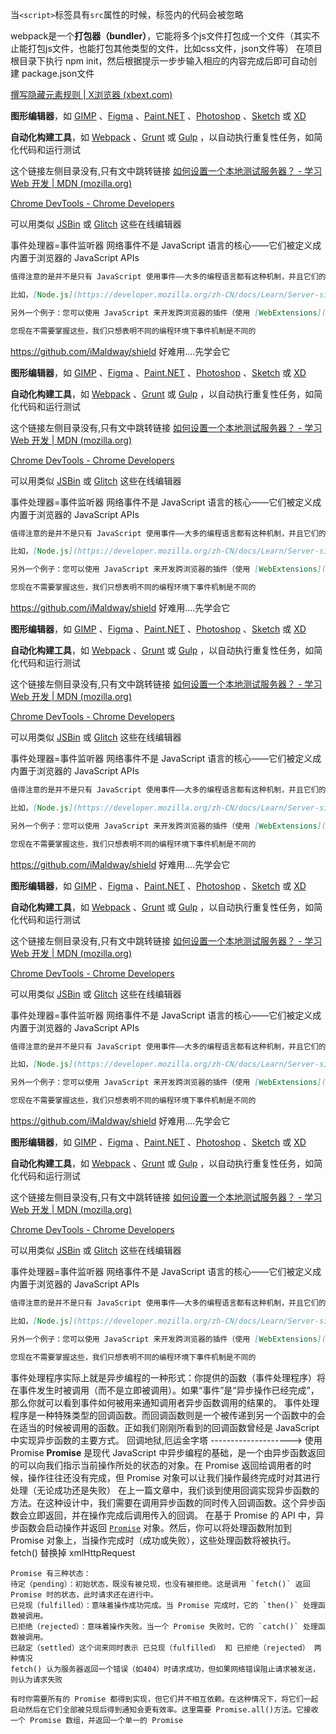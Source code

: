 当`<script>`标签具有`src`属性的时候，标签内的代码会被忽略

webpack是一个**打包器（bundler）**，它能将多个js文件打包成一个文件（其实不止能打包js文件，也能打包其他类型的文件，比如css文件，json文件等）
在项目根目录下执行 npm init，然后根据提示一步步输入相应的内容完成后即可自动创建 package.json文件

[撰写隐藏元素规则 | X浏览器 (xbext.com)](https://www.xbext.com/docs/how-to-write-hide-element-rule.html)

**图形编辑器**，如 [GIMP](https://www.gimp.org/) 、[Figma](https://www.figma.com/) 、[Paint.NET](https://www.getpaint.net/) 、[Photoshop](https://www.adobe.com/products/photoshop.html) 、[Sketch](https://www.sketch.com/) 或 [XD](https://www.adobe.com/products/xd.html)

**自动化构建工具**，如 [Webpack](https://webpack.js.org/) 、[Grunt](https://gruntjs.com/) 或 [Gulp](https://gulpjs.com/) ，以自动执行重复性任务，如简化代码和运行测试

这个链接左侧目录没有,只有文中跳转链接
[如何设置一个本地测试服务器？ - 学习 Web 开发 | MDN (mozilla.org)](https://developer.mozilla.org/zh-CN/docs/Learn/Common_questions/Tools_and_setup/set_up_a_local_testing_server)

[Chrome DevTools - Chrome Developers](https://developer.chrome.com/docs/devtools/)

可以用类似 [JSBin](http://jsbin.com/) 或 [Glitch](https://glitch.com/) 这些在线编辑器

事件处理器=事件监听器
	网络事件不是 JavaScript 语言的核心——它们被定义成内置于浏览器的 JavaScript APIs
```md
值得注意的是并不是只有 JavaScript 使用事件——大多的编程语言都有这种机制，并且它们的工作方式不同于 JavaScript。实际上，JavaScript 网页上的事件机制不同于在其他环境中的事件机制。

比如，[Node.js](https://developer.mozilla.org/zh-CN/docs/Learn/Server-side/Express_Nodejs) 是一种非常流行的允许开发者使用 JavaScript 来建造网络和服务器端应用的运行环境。[Node.js event model](https://nodejs.org/docs/latest-v5.x/api/events.html) 依赖定期监听事件的监听器和定期处理事件的处理器——虽然听起来好像差不多，但是实现两者的代码是非常不同的，Node.js 使用像 on ( ) 这样的函数来注册一个事件监听器，使用 once ( ) 这样函数来注册一个在运行一次之后注销的监听器。 [HTTP connect event docs](https://nodejs.org/docs/latest-v5.x/api/http.html#http_event_connect) 提供了很多例子。

另外一个例子：您可以使用 JavaScript 来开发跨浏览器的插件（使用 [WebExtensions](https://developer.mozilla.org/zh-CN/docs/Mozilla/Add-ons/WebExtensions) 开发技术。事件模型和网站的事件模型是相似的，仅有一点点不同——事件监听属性使用驼峰命名法（如`onMessage`而不是`onmessage`），还需要与 `addListener` 函数结合，参见 [runtime.onMessage page](https://developer.mozilla.org/zh-CN/docs/Mozilla/Add-ons/WebExtensions/API/runtime/onMessage#examples) 上的一个例子。

您现在不需要掌握这些，我们只想表明不同的编程环境下事件机制是不同的
```

https://github.com/iMaldway/shield 好难用....先学会它

**图形编辑器**，如 [GIMP](https://www.gimp.org/) 、[Figma](https://www.figma.com/) 、[Paint.NET](https://www.getpaint.net/) 、[Photoshop](https://www.adobe.com/products/photoshop.html) 、[Sketch](https://www.sketch.com/) 或 [XD](https://www.adobe.com/products/xd.html)

**自动化构建工具**，如 [Webpack](https://webpack.js.org/) 、[Grunt](https://gruntjs.com/) 或 [Gulp](https://gulpjs.com/) ，以自动执行重复性任务，如简化代码和运行测试

这个链接左侧目录没有,只有文中跳转链接
[如何设置一个本地测试服务器？ - 学习 Web 开发 | MDN (mozilla.org)](https://developer.mozilla.org/zh-CN/docs/Learn/Common_questions/Tools_and_setup/set_up_a_local_testing_server)

[Chrome DevTools - Chrome Developers](https://developer.chrome.com/docs/devtools/)

可以用类似 [JSBin](http://jsbin.com/) 或 [Glitch](https://glitch.com/) 这些在线编辑器

事件处理器=事件监听器
	网络事件不是 JavaScript 语言的核心——它们被定义成内置于浏览器的 JavaScript APIs
```md
值得注意的是并不是只有 JavaScript 使用事件——大多的编程语言都有这种机制，并且它们的工作方式不同于 JavaScript。实际上，JavaScript 网页上的事件机制不同于在其他环境中的事件机制。

比如，[Node.js](https://developer.mozilla.org/zh-CN/docs/Learn/Server-side/Express_Nodejs) 是一种非常流行的允许开发者使用 JavaScript 来建造网络和服务器端应用的运行环境。[Node.js event model](https://nodejs.org/docs/latest-v5.x/api/events.html) 依赖定期监听事件的监听器和定期处理事件的处理器——虽然听起来好像差不多，但是实现两者的代码是非常不同的，Node.js 使用像 on ( ) 这样的函数来注册一个事件监听器，使用 once ( ) 这样函数来注册一个在运行一次之后注销的监听器。 [HTTP connect event docs](https://nodejs.org/docs/latest-v5.x/api/http.html#http_event_connect) 提供了很多例子。

另外一个例子：您可以使用 JavaScript 来开发跨浏览器的插件（使用 [WebExtensions](https://developer.mozilla.org/zh-CN/docs/Mozilla/Add-ons/WebExtensions) 开发技术。事件模型和网站的事件模型是相似的，仅有一点点不同——事件监听属性使用驼峰命名法（如`onMessage`而不是`onmessage`），还需要与 `addListener` 函数结合，参见 [runtime.onMessage page](https://developer.mozilla.org/zh-CN/docs/Mozilla/Add-ons/WebExtensions/API/runtime/onMessage#examples) 上的一个例子。

您现在不需要掌握这些，我们只想表明不同的编程环境下事件机制是不同的
```

https://github.com/iMaldway/shield 好难用....先学会它

**图形编辑器**，如 [GIMP](https://www.gimp.org/) 、[Figma](https://www.figma.com/) 、[Paint.NET](https://www.getpaint.net/) 、[Photoshop](https://www.adobe.com/products/photoshop.html) 、[Sketch](https://www.sketch.com/) 或 [XD](https://www.adobe.com/products/xd.html)

**自动化构建工具**，如 [Webpack](https://webpack.js.org/) 、[Grunt](https://gruntjs.com/) 或 [Gulp](https://gulpjs.com/) ，以自动执行重复性任务，如简化代码和运行测试

这个链接左侧目录没有,只有文中跳转链接
[如何设置一个本地测试服务器？ - 学习 Web 开发 | MDN (mozilla.org)](https://developer.mozilla.org/zh-CN/docs/Learn/Common_questions/Tools_and_setup/set_up_a_local_testing_server)

[Chrome DevTools - Chrome Developers](https://developer.chrome.com/docs/devtools/)

可以用类似 [JSBin](http://jsbin.com/) 或 [Glitch](https://glitch.com/) 这些在线编辑器

事件处理器=事件监听器
	网络事件不是 JavaScript 语言的核心——它们被定义成内置于浏览器的 JavaScript APIs
```md
值得注意的是并不是只有 JavaScript 使用事件——大多的编程语言都有这种机制，并且它们的工作方式不同于 JavaScript。实际上，JavaScript 网页上的事件机制不同于在其他环境中的事件机制。

比如，[Node.js](https://developer.mozilla.org/zh-CN/docs/Learn/Server-side/Express_Nodejs) 是一种非常流行的允许开发者使用 JavaScript 来建造网络和服务器端应用的运行环境。[Node.js event model](https://nodejs.org/docs/latest-v5.x/api/events.html) 依赖定期监听事件的监听器和定期处理事件的处理器——虽然听起来好像差不多，但是实现两者的代码是非常不同的，Node.js 使用像 on ( ) 这样的函数来注册一个事件监听器，使用 once ( ) 这样函数来注册一个在运行一次之后注销的监听器。 [HTTP connect event docs](https://nodejs.org/docs/latest-v5.x/api/http.html#http_event_connect) 提供了很多例子。

另外一个例子：您可以使用 JavaScript 来开发跨浏览器的插件（使用 [WebExtensions](https://developer.mozilla.org/zh-CN/docs/Mozilla/Add-ons/WebExtensions) 开发技术。事件模型和网站的事件模型是相似的，仅有一点点不同——事件监听属性使用驼峰命名法（如`onMessage`而不是`onmessage`），还需要与 `addListener` 函数结合，参见 [runtime.onMessage page](https://developer.mozilla.org/zh-CN/docs/Mozilla/Add-ons/WebExtensions/API/runtime/onMessage#examples) 上的一个例子。

您现在不需要掌握这些，我们只想表明不同的编程环境下事件机制是不同的
```

https://github.com/iMaldway/shield 好难用....先学会它

**图形编辑器**，如 [GIMP](https://www.gimp.org/) 、[Figma](https://www.figma.com/) 、[Paint.NET](https://www.getpaint.net/) 、[Photoshop](https://www.adobe.com/products/photoshop.html) 、[Sketch](https://www.sketch.com/) 或 [XD](https://www.adobe.com/products/xd.html)

**自动化构建工具**，如 [Webpack](https://webpack.js.org/) 、[Grunt](https://gruntjs.com/) 或 [Gulp](https://gulpjs.com/) ，以自动执行重复性任务，如简化代码和运行测试

这个链接左侧目录没有,只有文中跳转链接
[如何设置一个本地测试服务器？ - 学习 Web 开发 | MDN (mozilla.org)](https://developer.mozilla.org/zh-CN/docs/Learn/Common_questions/Tools_and_setup/set_up_a_local_testing_server)

[Chrome DevTools - Chrome Developers](https://developer.chrome.com/docs/devtools/)

可以用类似 [JSBin](http://jsbin.com/) 或 [Glitch](https://glitch.com/) 这些在线编辑器

事件处理器=事件监听器
	网络事件不是 JavaScript 语言的核心——它们被定义成内置于浏览器的 JavaScript APIs
```md
值得注意的是并不是只有 JavaScript 使用事件——大多的编程语言都有这种机制，并且它们的工作方式不同于 JavaScript。实际上，JavaScript 网页上的事件机制不同于在其他环境中的事件机制。

比如，[Node.js](https://developer.mozilla.org/zh-CN/docs/Learn/Server-side/Express_Nodejs) 是一种非常流行的允许开发者使用 JavaScript 来建造网络和服务器端应用的运行环境。[Node.js event model](https://nodejs.org/docs/latest-v5.x/api/events.html) 依赖定期监听事件的监听器和定期处理事件的处理器——虽然听起来好像差不多，但是实现两者的代码是非常不同的，Node.js 使用像 on ( ) 这样的函数来注册一个事件监听器，使用 once ( ) 这样函数来注册一个在运行一次之后注销的监听器。 [HTTP connect event docs](https://nodejs.org/docs/latest-v5.x/api/http.html#http_event_connect) 提供了很多例子。

另外一个例子：您可以使用 JavaScript 来开发跨浏览器的插件（使用 [WebExtensions](https://developer.mozilla.org/zh-CN/docs/Mozilla/Add-ons/WebExtensions) 开发技术。事件模型和网站的事件模型是相似的，仅有一点点不同——事件监听属性使用驼峰命名法（如`onMessage`而不是`onmessage`），还需要与 `addListener` 函数结合，参见 [runtime.onMessage page](https://developer.mozilla.org/zh-CN/docs/Mozilla/Add-ons/WebExtensions/API/runtime/onMessage#examples) 上的一个例子。

您现在不需要掌握这些，我们只想表明不同的编程环境下事件机制是不同的
```

https://github.com/iMaldway/shield 好难用....先学会它

**图形编辑器**，如 [GIMP](https://www.gimp.org/) 、[Figma](https://www.figma.com/) 、[Paint.NET](https://www.getpaint.net/) 、[Photoshop](https://www.adobe.com/products/photoshop.html) 、[Sketch](https://www.sketch.com/) 或 [XD](https://www.adobe.com/products/xd.html)

**自动化构建工具**，如 [Webpack](https://webpack.js.org/) 、[Grunt](https://gruntjs.com/) 或 [Gulp](https://gulpjs.com/) ，以自动执行重复性任务，如简化代码和运行测试

这个链接左侧目录没有,只有文中跳转链接
[如何设置一个本地测试服务器？ - 学习 Web 开发 | MDN (mozilla.org)](https://developer.mozilla.org/zh-CN/docs/Learn/Common_questions/Tools_and_setup/set_up_a_local_testing_server)

[Chrome DevTools - Chrome Developers](https://developer.chrome.com/docs/devtools/)

可以用类似 [JSBin](http://jsbin.com/) 或 [Glitch](https://glitch.com/) 这些在线编辑器

事件处理器=事件监听器
	网络事件不是 JavaScript 语言的核心——它们被定义成内置于浏览器的 JavaScript APIs
```md
值得注意的是并不是只有 JavaScript 使用事件——大多的编程语言都有这种机制，并且它们的工作方式不同于 JavaScript。实际上，JavaScript 网页上的事件机制不同于在其他环境中的事件机制。

比如，[Node.js](https://developer.mozilla.org/zh-CN/docs/Learn/Server-side/Express_Nodejs) 是一种非常流行的允许开发者使用 JavaScript 来建造网络和服务器端应用的运行环境。[Node.js event model](https://nodejs.org/docs/latest-v5.x/api/events.html) 依赖定期监听事件的监听器和定期处理事件的处理器——虽然听起来好像差不多，但是实现两者的代码是非常不同的，Node.js 使用像 on ( ) 这样的函数来注册一个事件监听器，使用 once ( ) 这样函数来注册一个在运行一次之后注销的监听器。 [HTTP connect event docs](https://nodejs.org/docs/latest-v5.x/api/http.html#http_event_connect) 提供了很多例子。

另外一个例子：您可以使用 JavaScript 来开发跨浏览器的插件（使用 [WebExtensions](https://developer.mozilla.org/zh-CN/docs/Mozilla/Add-ons/WebExtensions) 开发技术。事件模型和网站的事件模型是相似的，仅有一点点不同——事件监听属性使用驼峰命名法（如`onMessage`而不是`onmessage`），还需要与 `addListener` 函数结合，参见 [runtime.onMessage page](https://developer.mozilla.org/zh-CN/docs/Mozilla/Add-ons/WebExtensions/API/runtime/onMessage#examples) 上的一个例子。

您现在不需要掌握这些，我们只想表明不同的编程环境下事件机制是不同的
```
事件处理程序实际上就是异步编程的一种形式：你提供的函数（事件处理程序）将在事件发生时被调用（而不是立即被调用）。如果“事件”是“异步操作已经完成”，那么你就可以看到事件如何被用来通知调用者异步函数调用的结果的。
事件处理程序是一种特殊类型的回调函数。而回调函数则是一个被传递到另一个函数中的会在适当的时候被调用的函数。正如我们刚刚所看到的回调函数曾经是 JavaScript 中实现异步函数的主要方式。
回调地狱,厄运金字塔   -------------------->   使用 Promise
**Promise** 是现代 JavaScript 中异步编程的基础，是一个由异步函数返回的可以向我们指示当前操作所处的状态的对象。在 Promise 返回给调用者的时候，操作往往还没有完成，但 Promise 对象可以让我们操作最终完成时对其进行处理（无论成功还是失败）
在上一篇文章中，我们谈到使用回调实现异步函数的方法。在这种设计中，我们需要在调用异步函数的同时传入回调函数。这个异步函数会立即返回，并在操作完成后调用传入的回调。
在基于 Promise 的 API 中，异步函数会启动操作并返回 [`Promise`](https://developer.mozilla.org/zh-CN/docs/Web/JavaScript/Reference/Global_Objects/Promise) 对象。然后，你可以将处理函数附加到 Promise 对象上，当操作完成时（成功或失败），这些处理函数将被执行。
fetch() 替换掉 xmlHttpRequest
```note
Promise 有三种状态：
待定（pending）：初始状态，既没有被兑现，也没有被拒绝。这是调用 `fetch()` 返回 Promise 时的状态，此时请求还在进行中。
已兑现（fulfilled）：意味着操作成功完成。当 Promise 完成时，它的 `then()` 处理函数被调用。
已拒绝（rejected）：意味着操作失败。当一个 Promise 失败时，它的 `catch()` 处理函数被调用。
已敲定（settled）这个词来同时表示 已兑现（fulfilled） 和 已拒绝（rejected） 两种情况
fetch() 认为服务器返回一个错误（如404）时请求成功，但如果网络错误阻止请求被发送，则认为请求失败

有时你需要所有的 Promise 都得到实现，但它们并不相互依赖。在这种情况下，将它们一起启动然后在它们全部被兑现后得到通知会更有效率。这里需要 Promise.all()方法。它接收一个 Promise 数组，并返回一个单一的 Promise
```

